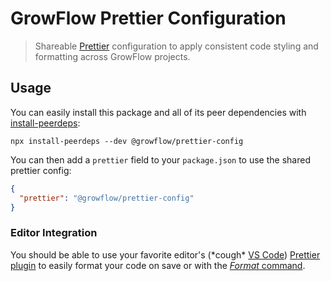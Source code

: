 # GrowFlow Prettier Configuration

> Shareable [Prettier](https://prettier.io/) configuration to apply consistent code styling and formatting across GrowFlow projects.

## Usage

You can easily install this package and all of its peer dependencies with [install-peerdeps](https://www.npmjs.com/package/install-peerdeps):

```
npx install-peerdeps --dev @growflow/prettier-config
```

You can then add a `prettier` field to your `package.json` to use the shared prettier config:

```json
{
  "prettier": "@growflow/prettier-config"
}
```

### Editor Integration

You should be able to use your favorite editor's (\*cough\* [VS Code](https://code.visualstudio.com/)) [Prettier plugin](https://marketplace.visualstudio.com/items?itemName=esbenp.prettier-vscode) to easily format your code on save or with the [_Format_ command](https://code.visualstudio.com/docs/editor/codebasics#_formatting).
